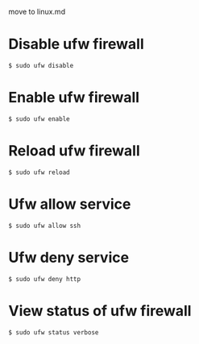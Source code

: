 
move to linux.md
# Disable ufw firewall

	$ sudo ufw disable
# Enable ufw firewall

	$ sudo ufw enable
# Reload ufw firewall

	$ sudo ufw reload
# Ufw allow service

	$ sudo ufw allow ssh
# Ufw deny service

	$ sudo ufw deny http
# View status of ufw firewall

	$ sudo ufw status verbose
